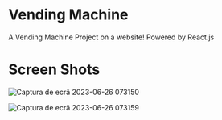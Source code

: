 # Vending Machine
A Vending Machine Project on a website! Powered by React.js
# Screen Shots
![Captura de ecrã 2023-06-26 073150](https://github.com/VAZzzz1/M-quina-de-Venda/assets/101347883/e3bd4f1d-c844-4e7a-917b-2348fea9f863)

![Captura de ecrã 2023-06-26 073159](https://github.com/VAZzzz1/M-quina-de-Venda/assets/101347883/aa24c5c1-efd9-4f32-a908-3fb8286aa3ec)
